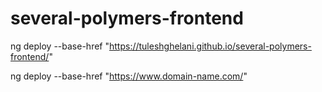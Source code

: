 # several-polymers-frontend

ng deploy --base-href "https://tuleshghelani.github.io/several-polymers-frontend/"

ng deploy --base-href "https://www.domain-name.com/"
